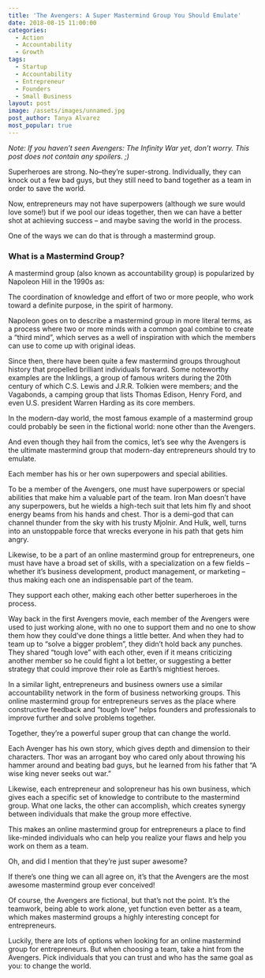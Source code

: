 ```yaml
---
title: 'The Avengers: A Super Mastermind Group You Should Emulate'
date: 2018-08-15 11:00:00
categories:
  - Action
  - Accountability
  - Growth
tags:
  - Startup
  - Accountability
  - Entrepreneur
  - Founders
  - Small Business
layout: post
image: /assets/images/unnamed.jpg
post_author: Tanya Alvarez
most_popular: true
---
```


*Note: If you haven’t seen Avengers: The Infinity War yet, don’t worry. This post does not contain any spoilers. ;)*

Superheroes are strong. No–they’re super-strong. Individually, they can knock out a few bad guys, but they still need to band together as a team in order to save the world.

Now, entrepreneurs may not have superpowers (although we sure would love some!) but if we pool our ideas together, then we can have a better shot at achieving success – and maybe saving the world in the process.

One of the ways we can do that is through a mastermind group.

### **What is a Mastermind Group?**

A mastermind group (also known as accountability group) is popularized by Napoleon Hill in the 1990s as:

The coordination of knowledge and effort of two or more people, who work toward a definite purpose, in the spirit of harmony.

Napoleon goes on to describe a mastermind group in more literal terms, as a process where two or more minds with a common goal combine to create a “third mind”, which serves as a well of inspiration with which the members can use to come up with original ideas.

Since then, there have been quite a few mastermind groups throughout history that propelled brilliant individuals forward. Some noteworthy examples are the Inklings, a group of famous writers during the 20th century of which C.S. Lewis and J.R.R. Tolkien were members; and the Vagabonds, a camping group that lists Thomas Edison, Henry Ford, and even U.S. president Warren Harding as its core members.

In the modern-day world, the most famous example of a mastermind group could probably be seen in the fictional world: none other than the Avengers.

And even though they hail from the comics, let’s see why the Avengers is the ultimate mastermind group that modern-day entrepreneurs should try to emulate.

Each member has his or her own superpowers and special abilities.

To be a member of the Avengers, one must have superpowers or special abilities that make him a valuable part of the team. Iron Man doesn’t have any superpowers, but he wields a high-tech suit that lets him fly and shoot energy beams from his hands and chest. Thor is a demi-god that can channel thunder from the sky with his trusty Mjolnir. And Hulk, well, turns into an unstoppable force that wrecks everyone in his path that gets him angry.

Likewise, to be a part of an online mastermind group for entrepreneurs, one must have have a broad set of skills, with a specialization on a few fields – whether it’s business development, product management, or marketing – thus making each one an indispensable part of the team.

They support each other, making each other better superheroes in the process.

Way back in the first Avengers movie, each member of the Avengers were used to just working alone, with no one to support them and no one to show them how they could’ve done things a little better. And when they had to team up to “solve a bigger problem”, they didn’t hold back any punches. They shared “tough love” with each other, even if it means criticizing another member so he could fight a lot better, or suggesting a better strategy that could improve their role as Earth’s mightiest heroes.

In a similar light, entrepreneurs and business owners use a similar accountability network in the form of business networking groups. This online mastermind group for entrepreneurs serves as the place where constructive feedback and “tough love” helps founders and professionals to improve further and solve problems together.

Together, they’re a powerful super group that can change the world.

Each Avenger has his own story, which gives depth and dimension to their characters. Thor was an arrogant boy who cared only about throwing his hammer around and beating bad guys, but he learned from his father that “A wise king never seeks out war.”

Likewise, each entrepreneur and solopreneur has his own business, which gives each a specific set of knowledge to contribute to the mastermind group. What one lacks, the other can accomplish, which creates synergy between individuals that make the group more effective.

This makes an online mastermind group for entrepreneurs a place to find like-minded individuals who can help you realize your flaws and help you work on them as a team.

Oh, and did I mention that they’re just super awesome?

If there’s one thing we can all agree on, it’s that the Avengers are the most awesome mastermind group ever conceived!

Of course, the Avengers are fictional, but that’s not the point. It’s the teamwork, being able to work alone, yet function even better as a team, which makes mastermind groups a highly interesting concept for entrepreneurs.

Luckily, there are lots of options when looking for an online mastermind group for entrepreneurs. But when choosing a team, take a hint from the Avengers. Pick individuals that you can trust and who has the same goal as you: to change the world.